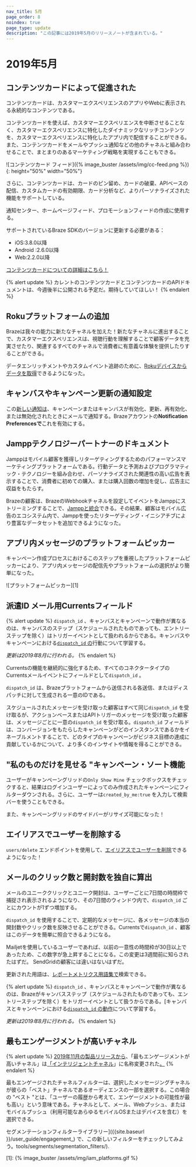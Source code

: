 ```yaml
---
nav_title: 5月
page_order: 8
noindex: true
page_type: update
description: "この記事には2019年5月のリリースノートが含まれている。"
---
```


# 2019年5月

## コンテンツカードによって促進された

コンテンツカードは、カスタマーエクスペリエンスのアプリやWebに表示される永続的なコンテンツである。

コンテンツカードを使えば、カスタマーエクスペリエンスを中断させることなく、カスタマーエクスペリエンスに特化したダイナミックなリッチコンテンツを、カスタマーエクスペリエンスに特化したアプリ内で配信することができる。また、コンテンツカードをメールやプッシュ通知などの他のチャネルと組み合わせることで、まとまりのあるマーケティング戦略を実現することもできる。

![コンテンツカード フィード]({% image_buster /assets/img/cc-feed.png %}){: height="50%" width="50%"}

さらに、コンテンツカードは、カードのピン留め、カードの破棄、APIベースの配信、カスタムカードの有効期限、カード分析など、よりパーソナライズされた機能をサポートしている。

通知センター、ホームページフィード、プロモーションフィードの作成に使用する。

サポートされているBraze SDKのバージョンに更新する必要がある：
- iOS:3.8.0以降
- Android :2.6.0以降
- Web:2.2.0以降

[コンテンツカードについての詳細はこちら！]({{site.baseurl}}/user_guide/message_building_by_channel/content_cards/overview/)

{% alert update %}
カレントのコンテンツカードとコンテンツカードのAPIドキュメントは、今週後半に公開される予定だ。期待していてほしい！
{% endalert %}

## Rokuプラットフォームの追加

Brazeは我々の能力に新たなチャネルを加えた！新たなチャネルに進出することで、カスタマーエクスペリエンスは、視聴行動を理解することで顧客データを充実させたり、関連するすべてのチャネルで消費者に有意義な体験を提供したりすることができる。

データエンリッチメントやカスタムイベント追跡のために、[Rokuデバイスからデータを取得]({{site.baseurl}}/developer_guide/platform_integration_guides/roku/initial_sdk_setup/)できるようになった。

## キャンバスやキャンペーン更新の通知設定

この[新しい通知は]({{site.baseurl}}/user_guide/administrative/company_settings/notification_preferences/#notification-preferences)、キャンペーンまたはキャンバスが有効化、更新、再有効化、または無効化されたときにメールで通知する。Brazeアカウントの**Notification Preferencesで**これを有効にする。

## Jamppテクノロジーパートナーのドキュメント

Jamppはモバイル顧客を獲得しリターゲティングするためのパフォーマンスマーケティングプラットフォームである。行動データと予測およびプログラマティック・テクノロジーを組み合わせ、パーソナライズされた関連性の高い広告を表示することで、消費者に初めての購入、または購入回数の増加を促し、広告主に収益をもたらす。

Brazeの顧客は、BrazeのWebhookチャネルを設定してイベントをJamppにストリーミングすることで、[Jamppと統合]({{site.baseurl}}/partners/advertising_technologies/retargeting/jampp/)できる。その結果、顧客はモバイル広告のエコシステム内で、Jamppを使ったリターゲティング・イニシアチブにより豊富なデータセットを追加できるようになった。

## アプリ内メッセージのプラットフォームピッカー

キャンペーン作成プロセスにおけるこのステップを重視したプラットフォームピッカーにより、アプリ内メッセージの配信先やプラットフォームの選択がより簡単になった。

![プラットフォームピッカー][1]

## 派遣ID メール用Currentsフィールド

{% alert update %}
`dispatch_id` 、キャンバスとキャンペーンで動作が異なるのは、キャンバスのステップ（スケジュールされたものであっても、エントリーステップを除く）はトリガーイベントとして扱われるからである。キャンバスやキャンペーンにおける[`dispatch_id` の]({{site.baseurl}}/help/help_articles/data/dispatch_id/)行動について学習する。

_更新は2019年8月に行われる。_
{% endalert %}

Currentsの機能を継続的に強化するため、すべてのコネクタータイプのCurrentsメールイベントにフィールドとして`dispatch_id` 。

`dispatch_id` は、Brazeプラットフォームから送信される各送信、またはディスパッチに対して生成される一意のIDである。

スケジュールされたメッセージを受け取った顧客はすべて同じ`dispatch_id` を受け取るが、アクションベースまたはAPIトリガーのメッセージを受け取った顧客は、メッセージごとに一意の`dispatch_id` を受け取る。`dispatch_id` フィールドは、コンバージョンをもたらしたキャンペーンがどのインスタンスであるかをイネーブルメントすることで、どのタイプのキャンペーンがビジネス目標の達成に貢献しているかについて、より多くのインサイトや情報を得ることができる。

## "私のものだけを見せる "キャンペーン・ソート機能

ユーザーがキャンペーングリッドの`Only Show Mine` チェックボックスをチェックすると、結果はログインユーザーによってのみ作成されたキャンペーンにフィルターダウンされる。さらに、ユーザーは`created_by_me:true` を入力して検索バーを使うこともできる。

また、キャンペーングリッドのサイドバーがリサイズ可能になった！

## エイリアスでユーザーを削除する

`users/delete` エンドポイントを使用して、[エイリアスでユーザーを削除]({{site.baseurl}}/api/endpoints/user_data/#user-delete-request)できるようになった！

## メールのクリック数と開封数を独自に算出

メールのユニーククリックとユニーク開封は、ユーザーごとに7日間の時間枠で捕捉され表示されるようになり、その7日間のウィンドウ内で、`dispatch_id` ごとにカウントが1ずつ増加する。

`dispatch_id` を使用することで、定期的なメッセージに、各メッセージの本当の開封数やクリック数を反映させることができる。Currentsで`dispatch_id` 、顧客はこのデータを簡単に照合できるようになる。

Mailjetを使用しているユーザーであれば、以前の一意性の時間枠が30日以上であったため、この数字が急上昇することになる。この変更は3週間前に知らされたはずだ。 SendGridの顧客には違いはないはずだ。

更新された用語は、[レポートメトリクス用語集で]({{site.baseurl}}/user_guide/data_and_analytics/report_metrics/)検索できる。

{% alert update %}
`dispatch_id` 、キャンバスとキャンペーンで動作が異なるのは、Brazeがキャンバスステップ（スケジュールされたものであっても、エントリーステップを除く）をトリガーイベントとして扱うからである。[キャンバスとキャンペーンにおける[`dispatch_id` の動作]({{site.baseurl}}/help/help_articles/data/dispatch_id/)について学習する。

_更新は2019年8月に行われる。_
{% endalert %}


## 最もエンゲージメントが高いチャネル

{% alert update %}
[2019年11月の製品リリースから]({{site.baseurl}}/help/release_notes/2019/november/#intelligence-suite)、「最もエンゲージメントが高いチャネル」は[「インテリジェントチャネル]({{site.baseurl}}/user_guide/intelligence/intelligent_channel/)」に名称変更された[。]({{site.baseurl}}/user_guide/intelligence/intelligent_channel/)
{% endalert %}

最もエンゲージされたチャネルフィルターは、選択したメッセージングチャネルが彼らの「ベスト」チャネルであるオーディエンスの一部を選択する。この場合の "ベスト "とは、「ユーザーの履歴から考えて、エンゲージメントの可能性が最も高い」という意味である。チャネルとして、メール、Webプッシュ、またはモバイルプッシュ（利用可能なあらゆるモバイルOSまたはデバイスを含む）を選択できる。

セグメンテーションフィルターライブラリー]({{site.baseurl }}/user_guide/engagement_) で、この新しいフィルターをチェックしてみよう。tools/segments/segmentation_filters/).

[1]: {% image_buster /assets/img/iam_platforms.gif %}
